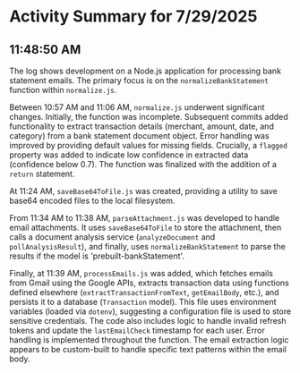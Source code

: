 # Activity Summary for 7/29/2025

## 11:48:50 AM
The log shows development on a Node.js application for processing bank statement emails.  The primary focus is on the `normalizeBankStatement` function within `normalize.js`.

Between 10:57 AM and 11:06 AM, `normalize.js` underwent significant changes.  Initially, the function was incomplete.  Subsequent commits added functionality to extract transaction details (merchant, amount, date, and category) from a bank statement document object.  Error handling was improved by providing default values for missing fields.  Crucially, a `flagged` property was added to indicate low confidence in extracted data (confidence below 0.7). The function was finalized with the addition of a `return` statement.

At 11:24 AM,  `saveBase64ToFile.js` was created, providing a utility to save base64 encoded files to the local filesystem.

From 11:34 AM to 11:38 AM, `parseAttachment.js` was developed to handle email attachments.  It uses `saveBase64ToFile` to store the attachment, then calls a document analysis service (`analyzeDocument` and `pollAnalysisResult`), and finally, uses `normalizeBankStatement` to parse the results if the model is 'prebuilt-bankStatement'.

Finally, at 11:39 AM, `processEmails.js` was added, which fetches emails from Gmail using the Google APIs, extracts transaction data using functions defined elsewhere (`extractTransactionFromText`, `getEmailBody`, etc.), and persists it to a database (`Transaction` model).  This file uses environment variables (loaded via `dotenv`), suggesting a configuration file is used to store sensitive credentials. The code also includes logic to handle invalid refresh tokens and update the `lastEmailCheck` timestamp for each user.  Error handling is implemented throughout the function.  The email extraction logic appears to be custom-built to handle specific text patterns within the email body.

